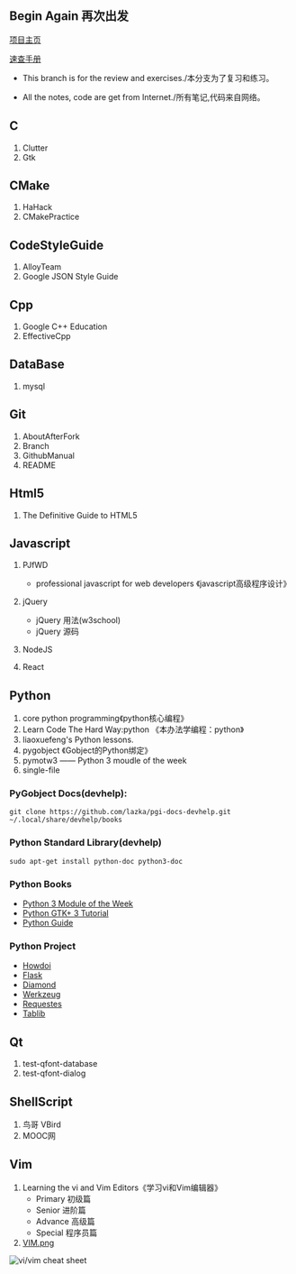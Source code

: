 Begin Again 再次出发
---
[项目主页](https://github.com/wikinee/BeginAgain.git)

[速查手册](https://github.com/wikinee/Awesome-Cheat-Sheet.git)

- This branch is for the review and exercises./本分支为了复习和练习。

- All the notes, code are get from Internet./所有笔记,代码来自网络。

## C
1. Clutter
2. Gtk

## CMake
1. HaHack
2. CMakePractice

## CodeStyleGuide
1. AlloyTeam
2. Google JSON Style Guide

## Cpp
1. Google C++ Education
2. EffectiveCpp

## DataBase
1. mysql

## Git
1. AboutAfterFork
2. Branch
3. GithubManual
4. README

## Html5
1. The Definitive Guide to HTML5

## Javascript
1. PJfWD
    - professional javascript for web developers
     《javascript高级程序设计》

2. jQuery
    - jQuery 用法(w3school)
    - jQuery 源码

3. NodeJS

4. React

## Python
1. core python programming《python核心编程》
2. Learn Code The Hard Way:python 《本办法学编程：python》
3. liaoxuefeng's Python lessons.
4. pygobject 《Gobject的Python绑定》
5. pymotw3 —— Python 3 moudle of the week
6. single-file

### PyGobject Docs(devhelp):

```shell
git clone https://github.com/lazka/pgi-docs-devhelp.git ~/.local/share/devhelp/books

```

### Python Standard Library(devhelp)

```shell
sudo apt-get install python-doc python3-doc
```

### Python Books

- [Python 3 Module of the Week](https://pymotw.com/3/)
- [Python GTK+ 3 Tutorial](http://python-gtk-3-tutorial.readthedocs.io)
- [Python Guide](http://docs.python-guide.org/en/latest/)

### Python Project

- [Howdoi](https://github.com/gleitz/howdoi)
- [Flask](https://github.com/pallets/flask)
- [Diamond](https://github.com/python-diamond/Diamond)
- [Werkzeug](https://github.com/pallets/werkzeug)
- [Requestes](https://github.com/requests/requests)
- [Tablib](https://github.com/kennethreitz/tablib)

## Qt

1. test-qfont-database
2. test-qfont-dialog

## ShellScript
1. 鸟哥 VBird
2. MOOC网

## Vim
1. Learning the vi and Vim Editors《学习vi和Vim编辑器》
    - Primary 初级篇
    - Senior 进阶篇
    - Advance 高级篇
    - Special 程序员篇
2. [VIM.png](http://sheet.shiar.nl/vi)

![vi/vim cheat sheet](https://github.com/wikinee/note/blob/master/Vim/VIM.png)
